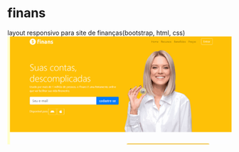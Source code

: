 # finans
layout responsivo para site de finanças(bootstrap, html, css)
![](https://github.com/Gabrinne/finans/blob/master/finans.gif)
